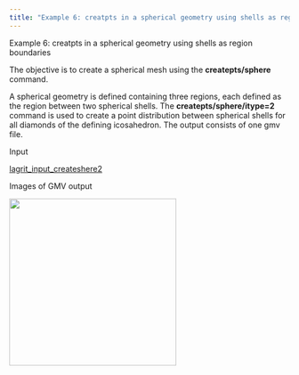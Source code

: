 ```yaml
---
title: "Example 6: creatpts in a spherical geometry using shells as region  boundaries"
---
```


 Example 6: creatpts in a spherical geometry using shells as region
 boundaries

  The objective is to create a spherical mesh using the
  **createpts/sphere** command.
 
  A spherical geometry is defined containing three regions, each
  defined as the region between two spherical shells. The
  **createpts/sphere/itype=2** command is used to create a point
  distribution between spherical shells for all diamonds of the
  defining icosahedron. The output consists of one gmv file.

 Input     

  [lagrit_input_createshere2](input/lagrit_input_createsphere2.txt)

 Images of GMV output

<img  width="300" src="https://lanl.github.io/LaGriT/assets/images/image6tn.gif"> 
